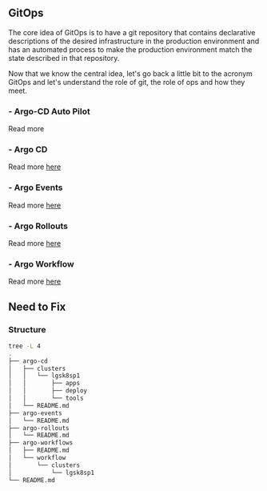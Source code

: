 ## GitOps
The core idea of GitOps is to have a git repository that contains declarative descriptions of the desired infrastructure in the production environment and has an automated process to make the production environment match the state described in that repository.

Now that we know the central idea, let's go back a little bit to the acronym GitOps and let's understand the role of git, the role of ops and how they meet.

### - Argo-CD Auto Pilot
Read more 
   
### - Argo CD
Read more [here](./argo-cd/README.md)


### - Argo Events
Read more [here](./argo-events/README.md)


### - Argo Rollouts
Read more [here](./argo-rollouts/README.md)


### - Argo Workflow
Read more [here](./argo-workflows/README.md)

## Need to Fix
### Structure
````bash
tree -L 4
.
├── argo-cd
│   ├── clusters
│   │   └── lgsk8sp1
│   │       ├── apps
│   │       ├── deploy
│   │       └── tools
│   └── README.md
├── argo-events
│   └── README.md
├── argo-rollouts
│   └── README.md
├── argo-workflows
│   ├── README.md
│   └── workflow
│       └── clusters
│           └── lgsk8sp1
└── README.md
````
